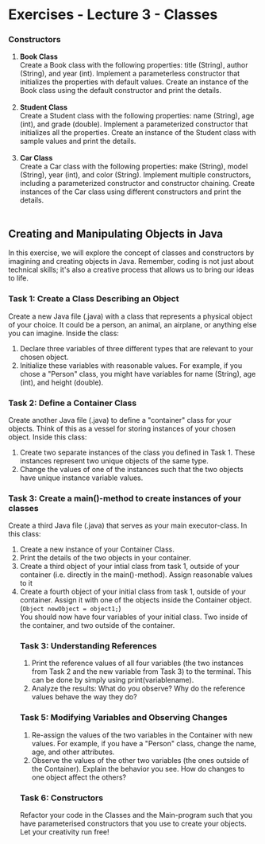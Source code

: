 # Exercises - Lecture 3 - Classes

### Constructors
<ol>
<li><b>Book Class</b><br>
Create a Book class with the following properties: title (String), author (String), and year (int). Implement a parameterless constructor that initializes the properties with default values. Create an instance of the Book class using the default constructor and print the details.
</li><br>

<li><b>Student Class</b><br>
Create a Student class with the following properties: name (String), age (int), and grade (double). Implement a parameterized constructor that initializes all the properties. Create an instance of the Student class with sample values and print the details.
</li><br>

<li><b>Car Class</b><br>
Create a Car class with the following properties: make (String), model (String), year (int), and color (String). Implement multiple constructors, including a parameterized constructor and constructor chaining. Create instances of the Car class using different constructors and print the details.
</li><br>
</ol>

## Creating and Manipulating Objects in Java
In this exercise, we will explore the concept of classes and constructors by imagining and creating objects in Java. Remember, coding is not just about technical skills; it's also a creative process that allows us to bring our ideas to life.

### Task 1: Create a Class Describing an Object

Create a new Java file (.java) with a class that represents a physical object of your choice. It could be a person, an animal, an airplane, or anything else you can imagine. Inside the class:
<ol>
<li>Declare three variables of three different types that are relevant to your chosen object.</li>
<li>Initialize these variables with reasonable values. For example, if you chose a "Person" class, you might have variables for name (String), age (int), and height (double).</li>
</ol>

### Task 2: Define a Container Class

Create another Java file (.java) to define a "container" class for your objects. Think of this as a vessel for storing instances of your chosen object. Inside this class:

<ol>
<li>Create two separate instances of the class you defined in Task 1. These instances represent two unique objects of the same type.</li>
<li>Change the values of one of the instances such that the two objects have unique instance variable values.</li>
</ol>

### Task 3: Create a main()-method to create instances of your classes

Create a third Java file (.java) that serves as your main executor-class. In this class:

<ol>
<li>Create a new instance of your Container Class.</li>
<li>Print the details of the two objects in your container.</li>
<li>Create a third object of your intial class from task 1, outside of your container (i.e. directly in the main()-method). Assign reasonable values to it</li>
<li>Create a fourth object of your initial class from task 1, outside of your container. Assign it with one of the objects inside the Container object. (<code>Object newObject = object1;</code>)</li>
You should now have four variables of your initial class. Two inside of the container, and two outside of the container.

### Task 3: Understanding References

<ol>
<li>Print the reference values of all four variables (the two instances from Task 2 and the new variable from Task 3) to the terminal. This can be done by simply using print(variablename).</li>
<li>Analyze the results: What do you observe? Why do the reference values behave the way they do?</li>
</ol>

### Task 5: Modifying Variables and Observing Changes

<ol>
<li>Re-assign the values of the two variables in the Container with new values. For example, if you have a "Person" class, change the name, age, and other attributes.</li>
<li>Observe the values of the other two variables (the ones outside of the Container). Explain the behavior you see. How do changes to one object affect the others?</li>
</ol>

### Task 6: Constructors

Refactor your code in the Classes and the Main-program such that you have parameterised constructors that you use to create your objects. Let your creativity run free!